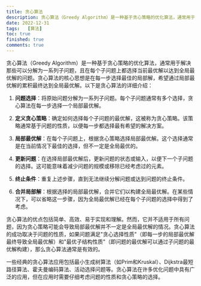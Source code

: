 ```yaml
---
title: 贪心算法
description: 贪心算法（Greedy Algorithm）是一种基于贪心策略的优化算法，通常用于解决那些可以分解为一系列子问题，且在每个子问题上都选择当前最优解以达到全局最优解的问题。贪心算法的核心思想是在每一步选择最佳的局部解，希望通过局部最优解的累积最终达到全局最优解。
date: 2022-12-31
tags:	[算法]
toc: true
finished: true
comments: true
---
```


贪心算法（Greedy Algorithm）是一种基于贪心策略的优化算法，通常用于解决那些可以分解为一系列子问题，且在每个子问题上都选择当前最优解以达到全局最优解的问题。贪心算法的核心思想是在每一步选择最佳的局部解，希望通过局部最优解的累积最终达到全局最优解。以下是贪心算法的详细介绍：

1. **问题选择**：将原始问题分解为一系列子问题。每个子问题通常有多个选择，贪心算法在每一步选择一个局部最优解。

2. **定义贪心策略**：确定如何选择每个子问题的最优解，这被称为贪心策略。该策略通常基于问题的性质，以便每一步都选择最有希望的解决方案。

3. **局部最优解**：在每个子问题上，根据贪心策略选择局部最优解。这个选择通常是在当前情况下最佳的选择，但不一定是全局最优的。

4. **更新问题**：在选择局部最优解后，更新问题的状态或输入，以便下一个子问题的选择。这可能意味着减少问题的规模或移除已经考虑过的元素。

5. **终止条件**：重复上述步骤，直到无法继续分解问题或达到问题的终止条件。

6. **合并局部解**：根据选择的局部最优解，合并它们以构建全局最优解。在某些情况下，可以省略这一步骤，因为全局最优解已经在每个子问题的选择中得到了考虑。

贪心算法的优点包括简单、高效、易于实现和理解。然而，它并不适用于所有问题，因为贪心策略可能会导致局部最优解并不一定是全局最优解的情况。贪心算法的成功取决于问题的性质，如果问题满足"贪心选择性质"（即每一步的局部最优解最终导致全局最优解）和"最优子结构性质"（即问题的最优解可以通过子问题的最优解构建），那么贪心算法通常是有效的。

一些经典的贪心算法应用包括最小生成树算法（如Prim和Kruskal）、Dijkstra最短路径算法、霍夫曼编码算法、活动选择问题等。贪心算法在许多优化问题中具有广泛的应用，但在应用时需要仔细考虑问题的性质和贪心策略的选择。